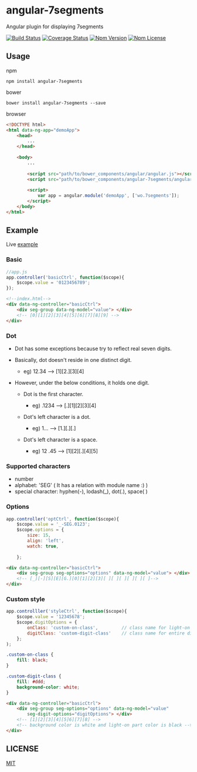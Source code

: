 # angular-7segments
Angular plugin for displaying 7segments

[![Build Status](https://travis-ci.org/Wooooo/angular-7segments.svg?branch=master)](https://travis-ci.org/Wooooo/angular-7segments)
[![Coverage Status](https://coveralls.io/repos/Wooooo/angular-7segments/badge.svg?branch=master&service=github)](https://coveralls.io/github/Wooooo/angular-7segments?branch=master)
[![Npm Version](https://img.shields.io/npm/v/angular-7segments.svg)](https://npmjs.org/wooooo/angular-7segments)
[![Npm License](https://img.shields.io/npm/l/angular-7segments.svg)](https://npmjs.org/wooooo/angular-7segments)

<a name="usage"></a>
## Usage
npm
```
npm install angular-7segments
```

bower
```
bower install angular-7segments --save
```

browser
```html
<!DOCTYPE html>
<html data-ng-app="demoApp">
    <head>
        ...
    </head>
    
    <body>
        ...
        
        <script src="path/to/bower_components/angular/angular.js"></script>
        <script src="path/to/bower_components/angular-7segments/angular-7segments.js"></script>
        
        <script>
            var app = angular.module('demoApp', ['wo.7segments']);
        </script>
    </body>
</html>
```


<a name="example"></a>
## Example
Live [example](http://wooooo.github.io/angular-7segments)

### Basic
```javascript
//app.js
app.controller('basicCtrl', function($scope){
    $scope.value = '0123456789';
});
```

```html
<!--index.html-->
<div data-ng-controller="basicCtrl">
    <div seg-group data-ng-model="value"> </div> 
    <!-- [0][1][2][3][4][5][6][7][8][9] -->
</div>
```

### Dot
- Dot has some exceptions because try to reflect real seven digits.
- Basically, dot doesn't reside in one distinct digit.
    - eg) 12.34 --> [1][2.][3][4]

- However, under the below conditions, it holds one digit.
    - Dot is the first character.
        - eg) .1234 --> [.][1][2][3][4]
    
    - Dot's left character is a dot.
        - eg) 1... --> [1.][.][.]
    
    - Dot's left character is a space.
        - eg) 12 .45 --> [1][2][.][4][5]


### Supported characters
- number
- alphabet: 'SEG' ( It has a relation with module name :) )
- special character: hyphen(-), lodash(_), dot(.), space( )


### Options
```javascript
app.controller('optCtrl', function($scope){
    $scope.value = '_-SEG.0123';
    $scope.options = {
        size: 15,
        align: 'left',
        watch: true,
        
    };
```

```html
<div data-ng-controller="basicCtrl">
    <div seg-group seg-options="options" data-ng-model="value"> </div> 
    <!-- [_][-][S][E][G.][0][1][2][3][ ][ ][ ][ ][ ][ ]-->
</div>
```

### Custom style
```javascript
app.controlller('styleCtrl', function($scope){
    $scope.value = '12345678';
    $scope.digitOptions = {
        onClass: 'custom-on-class',         // class name for light-on part
        digitClass: 'custom-digit-class'    // class name for entire digit
    };
);
```

```css
.custom-on-class {
    fill: black;
}

.custom-digit-class {
    fill: #ddd;
    background-color: white;
}
```

```html
<div data-ng-controller="basicCtrl">
    <div seg-group seg-options="options" data-ng-model="value"
        seg-digit-options="digitOptions"> </div> 
    <!-- [1][2][3][4][5]6][7][8] -->
    <!-- background color is white and light-on part color is black -->
</div>
```
<a name="license"> </a>
## LICENSE
[MIT](LICENSE)